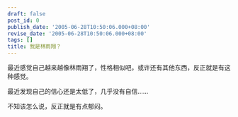 ```yaml
---
draft: false
post_id: 0
publish_date: '2005-06-28T10:50:06.000+08:00'
revise_date: '2005-06-28T10:50:06.000+08:00'
tags: []
title: 我是林雨翔？
---
```


最近感觉自己越来越像林雨翔了，性格相似吧，或许还有其他东西，反正就是有这种感觉。

最近发现自己的信心还是太低了，几乎没有自信……

不知该怎么说，反正就是有点郁闷。
